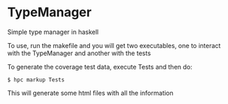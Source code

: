 # TypeManager
Simple type manager in haskell

To use, run the makefile and you will get two executables, one to interact with the TypeManager and another with the tests

To generate the coverage test data, execute Tests and then do:

`$ hpc markup Tests`

This will generate some html files with all the information
